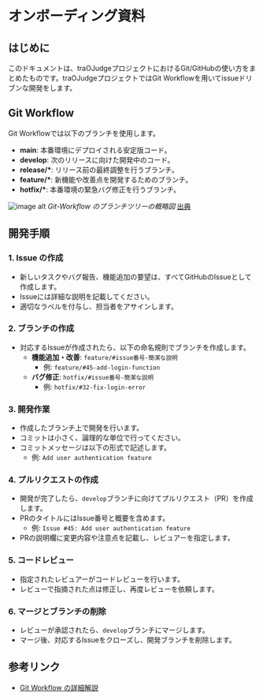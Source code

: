 # オンボーディング資料

## はじめに

このドキュメントは、traOJudgeプロジェクトにおけるGit/GitHubの使い方をまとめたものです。traOJudgeプロジェクトではGit Workflowを用いてissueドリブンな開発をします。

## Git Workflow

Git Workflowでは以下のブランチを使用します。

- **main**: 本番環境にデプロイされる安定版コード。
- **develop**: 次のリリースに向けた開発中のコード。
- **release/\***: リリース前の最終調整を行うブランチ。
- **feature/\***: 新機能や改善点を開発するためのブランチ。
- **hotfix/\***: 本番環境の緊急バグ修正を行うブランチ。

![image alt](https://anarsolutions.com/wp-content/uploads/2019/11/Gitflow.png "title")
*Git-Workflow のブランチツリーの概略図* [出典](https://anarsolutions.com/gitflow-branching-model/)


## 開発手順

### 1. Issue の作成

- 新しいタスクやバグ報告、機能追加の要望は、すべてGitHubのIssueとして作成します。
- Issueには詳細な説明を記載してください。
- 適切なラベルを付与し、担当者をアサインします。

### 2. ブランチの作成

- 対応するIssueが作成されたら、以下の命名規則でブランチを作成します。
  - **機能追加・改善**: `feature/#issue番号-簡潔な説明`
    - 例: `feature/#45-add-login-function`
  - **バグ修正**: `hotfix/#issue番号-簡潔な説明`
    - 例: `hotfix/#32-fix-login-error`

### 3. 開発作業

- 作成したブランチ上で開発を行います。
- コミットは小さく、論理的な単位で行ってください。
- コミットメッセージは以下の形式で記述します。
  - 例: `Add user authentication feature`

### 4. プルリクエストの作成

- 開発が完了したら、`develop`ブランチに向けてプルリクエスト（PR）を作成します。
- PRのタイトルにはIssue番号と概要を含めます。
  - 例: `Issue #45: Add user authentication feature`
- PRの説明欄に変更内容や注意点を記載し、レビュアーを指定します。

### 5. コードレビュー

- 指定されたレビュアーがコードレビューを行います。
- レビューで指摘された点は修正し、再度レビューを依頼します。

### 6. マージとブランチの削除

- レビューが承認されたら、`develop`ブランチにマージします。
- マージ後、対応するIssueをクローズし、開発ブランチを削除します。

## 参考リンク

- [Git Workflow の詳細解説](https://nvie.com/posts/a-successful-git-branching-model/)
